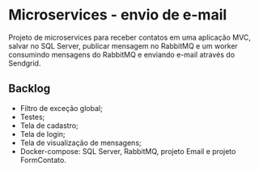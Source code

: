 # Microservices - envio de e-mail
Projeto de microservices para receber contatos em uma aplicação MVC, salvar no SQL Server, publicar mensagem no RabbitMQ e um worker consumindo mensagens do RabbitMQ e enviando e-mail através do Sendgrid.

## Backlog
- Filtro de exceção global;
- Testes;
- Tela de cadastro;
- Tela de login;
- Tela de visualização de mensagens;
- Docker-compose: SQL Server, RabbitMQ, projeto Email e projeto FormContato.
